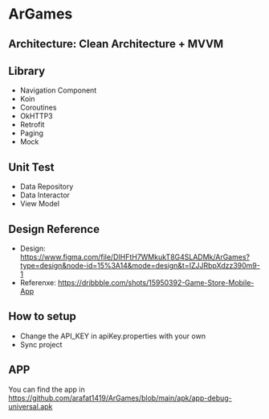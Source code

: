 # ArGames

## Architecture: Clean Architecture + MVVM

## Library
- Navigation Component
- Koin
- Coroutines
- OkHTTP3
- Retrofit
- Paging
- Mock

## Unit Test
- Data Repository
- Data Interactor
- View Model

## Design Reference
- Design: https://www.figma.com/file/DIHFtH7WMkukT8G4SLADMk/ArGames?type=design&node-id=15%3A14&mode=design&t=IZJJRbpXdzz390m9-1
- Referenxe: https://dribbble.com/shots/15950392-Game-Store-Mobile-App

## How to setup
- Change the API_KEY in apiKey.properties with your own
- Sync project

## APP
You can find the app in https://github.com/arafat1419/ArGames/blob/main/apk/app-debug-universal.apk

